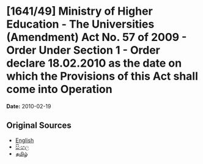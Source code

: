 # [1641/49] Ministry of Higher Education - The Universities (Amendment) Act No. 57 of 2009 - Order Under Section 1 - Order declare 18.02.2010 as the date on which the Provisions of this Act shall come into Operation

**Date:** 2010-02-19

## Original Sources

- [English](https://documents.gov.lk/view/extra-gazettes/2010/2/1641-49_E.pdf)
- [සිංහල](https://documents.gov.lk/view/extra-gazettes/2010/2/1641-49_S.pdf)
- [தமிழ்](https://documents.gov.lk/view/extra-gazettes/2010/2/1641-49_T.pdf)
